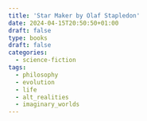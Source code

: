 ```yaml
---
title: 'Star Maker by Olaf Stapledon'
date: 2024-04-15T20:50:50+01:00
draft: false
type: books
draft: false
categories:
  - science-fiction
tags:
  - philosophy
  - evolution
  - life
  - alt_realities
  - imaginary_worlds
---
```

